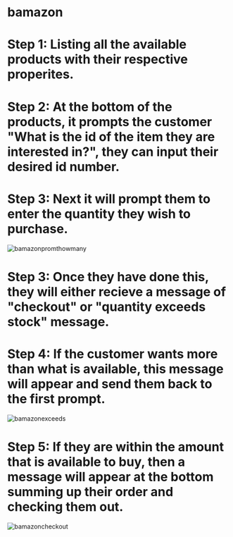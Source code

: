 # bamazon


# Step 1: Listing all the available products with their respective properites.
# Step 2: At the bottom of the products, it prompts the customer "What is the id of the item they are interested in?", they can input their desired id number.
# Step 3: Next it will prompt them to enter the quantity they wish to purchase. 

![bamazonpromthowmany](https://user-images.githubusercontent.com/29586334/31302884-82b21882-aad3-11e7-84d2-7a00f5d96400.png)


# Step 3: Once they have done this, they will either recieve a message of "checkout" or "quantity exceeds stock" message. 


# Step 4: If the customer wants more than what is available, this message will appear and send them back to the first prompt. 

![bamazonexceeds](https://user-images.githubusercontent.com/29586334/31303798-a2420e88-aae1-11e7-95b4-8969fafa7781.png)

# Step 5: If they are within the amount that is available to buy, then a message will appear at the bottom summing up their order and checking them out. 


![bamazoncheckout](https://user-images.githubusercontent.com/29586334/31302885-82cd0da4-aad3-11e7-8f73-f5b854a7346f.png)
